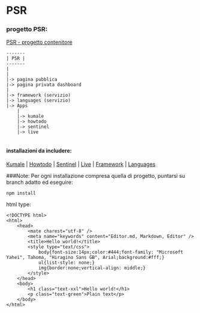 # PSR


### progetto PSR:

[PSR - progetto contenitore](https://github.com/CIMAFoundation/PSR.git)


```
-------
| PSR |
-------
|
|
|-> pagina pubblica
|-> pagina privata dashboard
|
|-> framework (servizio)
|-> languages (servizio)
|-> Apps
    |    
    |-> kumale
    |-> howtodo
    |-> sentinel
    |-> live
   
```


#### installazioni da includere:

[Kumale](https://github.com/CIMAFoundation/portal-kumale.git) | [Howtodo]() | [Sentinel]() | [Live]() | [Framework](https://github.com/CIMAFoundation/portal2-framework.git) | [Languages](https://github.com/CIMAFoundation/portal-languages.git)  


###Note:
Per ogni installazione compresa quella di progetto, puntarsi su branch adatto ed eseguire:
```npm
npm install
```


 



html type:
```html-example
<!DOCTYPE html>
<html>
    <head>
        <mate charest="utf-8" />
        <meta name="keywords" content="Editor.md, Markdown, Editor" />
        <title>Hello world!</title>
        <style type="text/css">
            body{font-size:14px;color:#444;font-family: "Microsoft Yahei", Tahoma, "Hiragino Sans GB", Arial;background:#fff;}
            ul{list-style: none;}
            img{border:none;vertical-align: middle;}
        </style>
    </head>
    <body>
        <h1 class="text-xxl">Hello world!</h1>
        <p class="text-green">Plain text</p>
    </body>
</html>
```
